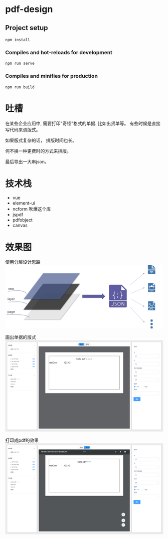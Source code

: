 # pdf-design

## Project setup
```
npm install
```

### Compiles and hot-reloads for development
```
npm run serve
```

### Compiles and minifies for production
```
npm run build
```

# 吐槽
在某些企业应用中, 需要打印"奇怪"格式的单据. 比如出货单等。 有些时候是直接写代码来调版式。  

如果版式复杂的话， 排版时间也长。  

何不换一种更费时的方式来排版。  

最后导出一大串json。  

# 技术栈
* vue
* element-ui
* ncform 吹爆这个库
* jspdf
* pdfobject
* canvas

# 效果图

使用分层设计思路  
![分层](img/微信图片_20191007181024.png)

画出单据的版式  
![pdf](img/E02261F4-B3D7-40a8-8FCD-F30FDB698EE9.png)

打印成pdf的效果  
![pdf](img/C3138469-1C28-4cd5-A7DB-1039CC25FBEA.png)
